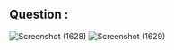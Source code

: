 ## Question : 
![Screenshot (1628)](https://github.com/Md-Nadim-Mir/CSE4132-Computer-Simulation-and-Modeling-Lab/assets/137599044/884f553f-1dc3-4610-8410-dead99bc3720)
![Screenshot (1629)](https://github.com/Md-Nadim-Mir/CSE4132-Computer-Simulation-and-Modeling-Lab/assets/137599044/4ae7f4c9-ce3c-4680-bd73-2e7448f69e34)
